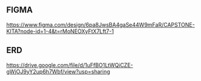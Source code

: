 ## FIGMA
https://www.figma.com/design/6pa8JwsBA4gaSe44W9mFaR/CAPSTONE-KITA?node-id=1-4&t=rMoNEOXyFtX7Lft7-1

## ERD
https://drive.google.com/file/d/1uFfBO1LtWQiCZE-gWjOJ9yY2up6h7Wbf/view?usp=sharing
